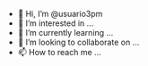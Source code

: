 - 👋 Hi, I’m @usuario3pm
- 👀 I’m interested in ...
- 🌱 I’m currently learning ...
- 💞️ I’m looking to collaborate on ...
- 📫 How to reach me ...

<!---
usuario3pm/usuario3pm is a ✨ special ✨ repository because its `README.md` (this file) appears on your GitHub profile.
You can click the Preview link to take a look at your changes.
--->

